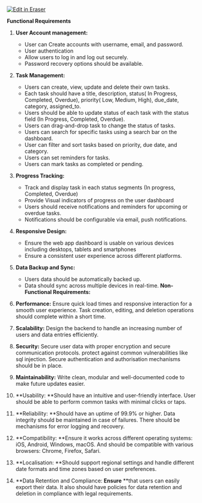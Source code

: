 <p><a target="_blank" href="https://app.eraser.io/workspace/gjFTM3UMdqvr9t8g3XFF" id="edit-in-eraser-github-link"><img alt="Edit in Eraser" src="https://firebasestorage.googleapis.com/v0/b/second-petal-295822.appspot.com/o/images%2Fgithub%2FOpen%20in%20Eraser.svg?alt=media&amp;token=968381c8-a7e7-472a-8ed6-4a6626da5501"></a></p>

**Functional Requirements**

1. **User Account management:**
    - User can Create accounts with username, email, and password.
    - User authentication
    - Allow users to log in and log out securely.
    - Password recovery options should be available.
2. **Task Management:**
    - Users can create, view, update and delete their own tasks.
    - Each task should have a title, description, status( In Progress, Completed, Overdue), priority( Low, Medium, High), due_date, category, assigned_to.
    - Users should be able to update status of each task with the status field (In Progress, Completed, Overdue).
    - Users can drag-and-drop task to change the status of tasks.
    - Users can search for specific tasks using a search bar on the dashboard.
    - User can filter and sort tasks based on priority, due date, and category.
    - Users can set reminders for tasks.
    - Users can mark tasks as completed or pending.
3. **Progress Tracking:**
    - Track and display task in each status segments (In progress, Completed, Overdue)
    - Provide Visual indicators of progress on the user dashboard
    - Users should receive notifications and reminders for upcoming or overdue tasks.
    - Notifications should be configurable via email, push notifications.
4. **Responsive Design:**
    - Ensure the web app dashboard is usable on various devices including desktops, tablets and smartphones
    - Ensure a consistent user experience across different platforms.
5. **Data Backup and Sync:**
    - Users data should be automatically backed up.
    - Data should sync across multiple devices in real-time.
**Non-Functional Requirements:**

1. **Performance:** Ensure quick load times and responsive interaction for a smooth user experience. Task creation, editing, and deletion operations should complete within a short time.
2. **Scalability:** Design the backend to handle an increasing number of users and data entries efficiently.
3. **Security:** Secure user data with proper encryption and secure communication protocols. protect against common vulnerabilities like sql injection. Secure authentication and authorisation mechanisms should be in place.
4. **Maintainability:** Write clean, modular and well-documented code to make future updates easier.
5. **Usability: **Should have an intuitive and user-friendly interface. User should be able to perform common tasks with minimal clicks or taps.
6. **Reliability: **Should have an uptime of 99.9% or higher. Data integrity should be maintained in case of failures. There should be mechanisms for error logging and recovery.
7. **Compatibility: **Ensure it works across different operating systems: iOS, Android, Windows, macOS. And should be compatible with various browsers: Chrome, Firefox, Safari.
8. **Localisation: **Should support regional settings and handle different date formats and time zones based on user preferences.
9. **Data Retention and Compliance: **Ensure** **that users can easily export their data. It also should have policies for data retention and deletion in compliance with legal requirements.




<!--- Eraser file: https://app.eraser.io/workspace/gjFTM3UMdqvr9t8g3XFF --->